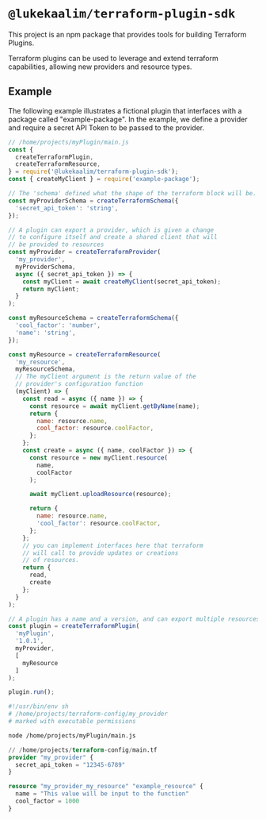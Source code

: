 # `@lukekaalim/terraform-plugin-sdk`
This project is an npm package that provides tools for building Terraform Plugins.

Terraform plugins can be used to leverage and extend terraform capabilities, allowing new providers and resource types.

## Example

The following example illustrates a fictional plugin that interfaces with a package called "example-package". In the example, we define a provider and require a secret API Token to be passed to the provider.

```js
// /home/projects/myPlugin/main.js
const {
  createTerraformPlugin,
  createTerraformResource,
} = require('@lukekaalim/terraform-plugin-sdk');
const { createMyClient } = require('example-package');

// The 'schema' defined what the shape of the terraform block will be.
const myProviderSchema = createTerraformSchema({
  'secret_api_token': 'string',
});

// A plugin can export a provider, which is given a change
// to configure itself and create a shared client that will
// be provided to resources
const myProvider = createTerraformProvider(
  'my_provider',
  myProviderSchema,
  async ({ secret_api_token }) => {
    const myClient = await createMyClient(secret_api_token);
    return myClient;
  }
);

const myResourceSchema = createTerraformSchema({
  'cool_factor': 'number',
  'name': 'string',
});

const myResource = createTerraformResource(
  'my_resource',
  myResourceSchema,
  // The myClient argument is the return value of the
  // provider's configuration function
  (myClient) => {
    const read = async ({ name }) => {
      const resource = await myClient.getByName(name);
      return {
        name: resource.name,
        cool_factor: resource.coolFactor,
      };
    };
    const create = async ({ name, coolFactor }) => {
      const resource = new myClient.resource(
        name,
        coolFactor
      );

      await myClient.uploadResource(resource);

      return {
        name: resource.name,
        'cool_factor': resource.coolFactor,
      };
    };
    // you can implement interfaces here that terraform
    // will call to provide updates or creations
    // of resources.
    return {
      read,
      create
    };
  }
);

// A plugin has a name and a version, and can export multiple resources
const plugin = createTerraformPlugin(
  'myPlugin',
  '1.0.1', 
  myProvider,
  [
    myResource
  ]
);

plugin.run();
```

```sh
#!/usr/bin/env sh
# /home/projects/terraform-config/my_provider
# marked with executable permissions

node /home/projects/myPlugin/main.js
```

```terraform
// /home/projects/terraform-config/main.tf
provider "my_provider" {
  secret_api_token = "12345-6789"
}

resource "my_provider_my_resource" "example_resource" { 
  name = "This value will be input to the function"
  cool_factor = 1000
}
```